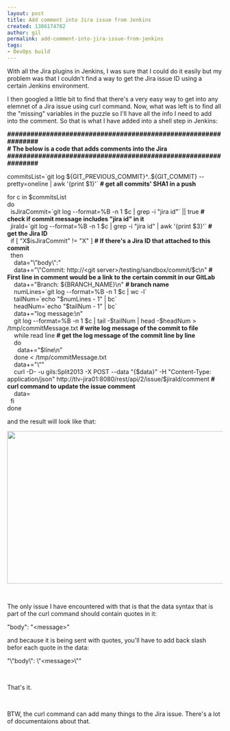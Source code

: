 ```yaml
---
layout: post
title: Add comment into Jira issue from Jenkins
created: 1386174782
author: gil
permalink: add-comment-into-jira-issue-from-jenkins
tags:
- DevOps build
---
```

<p>With all the Jira plugins in Jenkins, I was sure that I could do it easily but my problem was that I couldn&#39;t find a way to get the Jira issue ID using a certain Jenkins environment.</p>

<p>I then googled a little bit to find that there&#39;s a very easy way to get into any elemnet of a Jira issue using curl command. Now, what was left is to find all the &quot;missing&quot; variables in the puzzle so I&#39;ll have all the info I need to add into the comment. So that is what I have added into a shell step in Jenkins:</p>

<p><strong>###############################################################<br />
# The below is a code that adds comments into the Jira<br />
###############################################################</strong></p>

<p>commitsList=`git log ${GIT_PREVIOUS_COMMIT}^..${GIT_COMMIT} --pretty=oneline | awk &#39;{print $1}&#39;` <strong># get all commits&#39; SHA1 in a push</strong></p>

<p>for c in $commitsList<br />
do<br />
&nbsp; isJiraCommit=`git log --format=%B -n 1 $c | grep -i &quot;jira id&quot;` || true <strong># check if commit message includes &quot;jira id&quot; in it&nbsp;</strong><br />
&nbsp; jiraId=`git log --format=%B -n 1 $c | grep -i &quot;jira id&quot; | awk &#39;{print $3}&#39;` <strong># get the Jira ID</strong><br />
&nbsp; if [ &quot;X$isJiraCommit&quot; != &quot;X&quot; ] <strong># If there&#39;s a Jira ID that attached to this commit</strong><br />
&nbsp; then<br />
&nbsp; &nbsp; data=&quot;\&quot;body\&quot;:&quot;<br />
&nbsp; &nbsp; data+=&quot;\&quot;Commit: http://&lt;git server&gt;/testing/sandbox/commit/$c\n&quot; <strong># First line in comment would be a link to the certain commit in our GitLab</strong><br />
&nbsp; &nbsp; data+=&quot;Branch: ${BRANCH_NAME}\n&quot; <strong># branch name</strong><br />
&nbsp; &nbsp; numLines=`git log --format=%B -n 1 $c | wc -l`<br />
&nbsp; &nbsp; tailNum=`echo &quot;$numLines - 1&quot; | bc`<br />
&nbsp; &nbsp; headNum=`echo &quot;$tailNum - 1&quot; | bc`<br />
&nbsp; &nbsp; data+=&quot;log message:\n&quot;<br />
&nbsp; &nbsp; git log --format=%B -n 1 $c | tail -$tailNum | head -$headNum &gt; /tmp/commitMessage.txt <strong># write log message of the commit to file</strong><br />
&nbsp; &nbsp; while read line <strong># get the log message of the commit line by line</strong><br />
&nbsp; &nbsp; do<br />
&nbsp; &nbsp; &nbsp; data+=&quot;$line\n&quot;<br />
&nbsp; &nbsp; done &lt; /tmp/commitMessage.txt<br />
&nbsp; &nbsp; data+=&quot;\&quot;&quot;<br />
&nbsp; &nbsp; curl -D- -u gils:Split2013 -X POST --data &quot;{$data}&quot; -H &quot;Content-Type: application/json&quot; http://tlv-jira01:8080/rest/api/2/issue/$jiraId/comment <strong># curl command to update the issue comment</strong><br />
&nbsp; &nbsp; data=<br />
&nbsp; fi<br />
done</p>

<p>and the result will look like that:</p>

<p><img alt="" src="{% asset_path default/Untitled(1).jpg %}" style="width: 658px; height: 356px;" /></p>

<p>&nbsp;</p>

<p>The only issue I have encountered with that is that the data syntax that is part of the curl command should contain quotes&nbsp;in it:</p>

<p>&quot;body&quot;: &quot;&lt;message&gt;&quot;</p>

<p>and because it is being sent with quotes, you&#39;ll have to add back slash befor each&nbsp;quote in the data:</p>

<p>&quot;\&quot;body\&quot;: \&quot;&lt;message&gt;\&quot;&quot;</p>

<p>&nbsp;</p>

<p>That&#39;s it.&nbsp;</p>

<p>&nbsp;</p>

<p>BTW, the curl command can add many things to the Jira issue. There&#39;s a lot of documentaions about that.</p>
